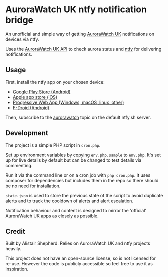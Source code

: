# AuroraWatch UK ntfy notification bridge

An unofficial and simple way of getting [AuroraWatch UK](https://aurorawatch.lancs.ac.uk) notifications on devices via ntfy.

Uses the [AuroraWatch UK API](https://aurorawatch.lancs.ac.uk/api-info/) to check aurora status and [ntfy](https://ntfy.sh) for delivering notifications.

## Usage

First, install the ntfy app on your chosen device:

- [Google Play Store (Android)](https://play.google.com/store/apps/details?id=io.heckel.ntfy&pli=1)
- [Apple app store (iOS)](https://apps.apple.com/us/app/ntfy/id1625396347)
- [Progressive Web App (Windows, macOS, linux, other)](https://ntfy.sh/app)
- [F-Droid (Android)](https://f-droid.org/en/packages/io.heckel.ntfy/)

Then, subscribe to the [aurorawatch](https://ntfy.sh/aurorawatch) topic on the default ntfy.sh server.

## Development

The project is a simple PHP script in `cron.php`.

Set up environment variables by copying `env.php.sample` to `env.php`. It's set up for live details by default but can be changed to test details via commenting.

Run it via the command line or on a cron job with `php cron.php`. It uses composer for dependencies but includes them in the repo so there should be no need for installation.

`state.json` is used to store the previous state of the script to avoid duplicate alerts and to track the cooldown of alerts and alert escalation.

Notification behaviour and content is designed to mirror the 'official' AuroraWatch UK apps as closely as possible.

## Credit

Built by Alistair Shepherd. Relies on AuroraWatch UK and ntfy projects heavily.

This project does not have an open-source license, so is not licensed for re-use. However the code is publicly accessible so feel free to use it as inspiration.